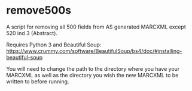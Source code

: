 # remove500s
A script for removing all 500 fields from AS generated MARCXML except 520 ind 3 (Abstract).

Requires Python 3 and Beautiful Soup: https://www.crummy.com/software/BeautifulSoup/bs4/doc/#installing-beautiful-soup

You will need to change the path to the directory where you have your MARCXML as well as the directory you wish the new MARCXML to be written to before running.

